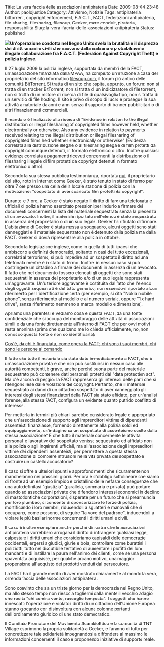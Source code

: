 Title: La vera faccia delle associazioni antipirateria
Date: 2009-08-04 23:48
Author: paolojustice
Category: Attivismo, Notizie
Tags: antipirateria, bittorrent, copyright enforcement, F.A.C.T., FACT, federazioni antipirateria, file sharing, filesharing, filesoup, Geeker, mere conduit, pirateria, responsabilità
Slug: la-vera-faccia-delle-associazioni-antipirateria
Status: published

![](http://i65.photobucket.com/albums/h218/Dilling/PIGS2_Resized.jpg)**Un'operazione condotta nel Regno Unito svela la brutalità e il disprezzo dei diritti umani e civili che nascono dalla malsana e probabilmente illegale collaborazione fra F.A.C.T. (Federation Against Copyright Theft) e polizia inglese.**

Il 27 luglio 2009 la polizia inglese, supportata da membri della FACT, un'associazione finanziata dalla MPAA, ha compiuto un'irruzione a casa del proprietario del sito informatico [filesoup.com](http://filesoup.com), il forum più antico delle comunità BitTorrent. Si tratta di un sito che ospita, appunto, un forum: non si tratta di un tracker BitTorrent, non si tratta di un indicizzatore di file torrent, non si tratta di un motore di ricerca di file di qualsivoglia tipo, non si tratta di un servizio di file hosting. Il sito è privo di scopo di lucro e prosegue la sua attività amatoriale da anni e anni senza il supporto di banner pubblicitari o di altri finanziamenti commerciali.

**<!--more-->**

Il mandato è finalizzato alla ricerca di "Evidence in relation to the illegal distribution or illegal filesharing of copyrighted films however held, whether electronically or otherwise. Also any evidence in relation to payments received relating to the illegal distribution or illegal filesharing of copyrighted films held whether electronically or otherwise" \[Evidenza correlata alla distribuzione illegale o al filesharing illegale di film protetti da copyright comunque detenuti, in formato elettronico o altro. Inoltre qualsiasi evidenza correlata a pagamenti ricevuti concernenti la distribuzione o il filesharing illegale di film protetti da copyright detenuti in formato elettronico o altro\].

Secondo la sua stessa pubblica testimonianza, riportata [qui](http://filesoup.com/forum/news_updates-f9-arrested_now_on_bail_guilty_until_i_prove_im_innocent-t29230.html), il proprietario del sito, noto in Internet come Geeker, è stato tenuto in stato di fermo per oltre 7 ore presso una cella della locale stazione di polizia con la motivazione: "sospettato di aver scaricato film protetti da copyright".

Durante le 7 ore, a Geeker è stato negato il diritto di fare una telefonata e ufficiali di polizia hanno esercitato pressioni per indurlo a firmare dei documenti concernenti la lista del materiale sequestrato senza la presenza di un avvocato. Inoltre, il materiale riportato nell'elenco è stato sequestrato in assenza del proprietario o di un suo legale. Geeker ha rifiutato di firmare. L'abitazione di Geeker è stata messa a soqquadro, alcuni oggetti sono stati danneggiati e il materiale sequestrato non è detenuto dalla polizia ma dalla FACT. Geeker si dovrà ripresentare alla polizia in ottobre.

Secondo la legislazione inglese, come in quella di tutti i paesi che ambiscono a definirsi democratici, soltanto in casi del tutto eccezionali, correlati al terrorismo, si può impedire ad un sospettato il diritto ad una telefonata mentre è in stato di fermo. Inoltre, in nessun caso si può costringere un cittadino a firmare dei documenti in assenza di un avvocato. Il fatto che nel documento fossero elencati gli oggetti che sono stati sequestrati in assenza del proprietario e/o di un suo legale rappresenta un'aggravante. Un'ulteriore aggravante è costituita dal fatto che l'elenco degli oggetti sequestrati è del tutto generico, non essendovi riportato alcun riferimento per l'identificazione certa (per esempio, si cita "Nokia mobile phone", senza riferimento al modello e al numero seriale, oppure "1 x hard drive", senza riferimento nemmeno a marca, modello e dimensione).

Apriamo una parentesi e vediamo cosa è questa FACT, da una fonte confidenziale che si occupa del monitoraggio delle attività di associazioni simili e da una fonte direttamente all'interno di FACT che per ovvi motivi resta anonima (prima che qualcuno me lo chieda ufficialmente, no, non conosco questa fonte e non so identificarla):

[Cos'è, da chi è finanziata, come opera la FACT; chi sono i suoi membri, chi sono le persone al comando](http://filesoup.com/forum/index.php?showtopic=29230&view=findpost&p=170615)

Il fatto che tutto il materiale sia stato dato immediatamente a FACT, che è un'associazione privata e che non può sostituirsi in nessun caso alle autorità competenti, è grave, anche perché buona parte del materiale sequestrato può contenere dati personali protetti dal "data protection act". Ma c'è ancora di peggio: la FACT rappresenta gli interessi delle parti che si ritengono lese dalle violazioni del copyright. Pertanto, che il materiale sequestrato ai danni di un cittadino sospettato di aver danneggiato gli interessi degli stessi finanziatori della FACT sia stato affidato, per un'analisi forense, alla stessa FACT, configura un evidente quanto putrido conflitto di interesse.

Per metterla in termini più chiari: sarebbe considerato legale e appropriato che un'associazione di supporto agli imprenditori vittime di dipendenti assenteisti finanziasse, fornendo direttamente alla polizia soldi ed equipaggiamento, un'indagine su un sospettato di assenteismo scelto dalla stessa associazione? E che tutto il materiale concernente le attività personali e lavorative del sospettato venisse sequestrato ed affidato non alla polizia o agli inquirenti ufficiali, ma all'associazione degli imprenditori vittime dei dipendenti assenteisti, per permettere a questa stessa associazione di compiere intrusioni nella vita privata del sospettato e costruire un castello accusatorio?

Il caso si offre a ulteriori spunti e approfondimenti che sicuramente non mancheranno nei prossimi giorni. Per ora è d'obbligo sottolineare che siamo di fronte ad un esempio limpido e cristallino delle nefaste conseguenze che una autodefinitasi "giustizia" (parallela, sommaria e privata) può portare quando ad associazioni private che difendono interessi economici in declino di mastodontiche corporazioni, disperate per un futuro che si preannuncia per loro plumbeo, si consente di sponsorizzare le forze di polizia, mortificando i loro membri, riducendoli a sguatteri e manovali che si occupano, come possono, di seguire "la voce del padrone", inducendoli a violare le più basilari norme concernenti i diritti umani e civili.

Il caso è inoltre esemplare anche perché dimostra che le associazioni antipirateria vorrebbero arrogarsi il diritto di infrangere qualsiasi legge, calpestare i diritti umani che consideriamo capisaldi delle democrazie occidentali, ergersi a giudici, giurie e boia, controllare come burattini i poliziotti, tutto nel discutibile tentativo di aumentare i profitti dei loro mandanti e di instillare la paura nell'animo dei clienti, come se una persona spaventata acquisisse, per qualche arcano motivo, una maggior propensione all'acquisto dei prodotti venduti dal persecutore.

La FACT ha il grande merito di aver mostrato chiaramente al mondo la vera, orrenda faccia delle associazioni antipirateria.

Sono convinto che sia un triste giorno per la democrazia nel Regno Unito, ma allo stesso tempo non riesco a togliermi dalla mente il vecchio adagio che recita "chi semina vento, raccoglie tempesta". I soggetti che hanno innescato l'operazione e violato i diritti di un cittadino dell'Unione Europea stanno giocando con disinvoltura con alcune colonne portanti dell'ordinamento giuridico di uno stato democratico.

Il Comitato Promotore del Movimento ScambioEtico e la comunità di TNT Village esprimono la propria solidarietà a Geeker, e faranno di tutto per concretizzare tale solidarietà impegnandosi a diffondere al massimo le informazioni concernenti il caso e proponendo iniziative di supporto reale.
